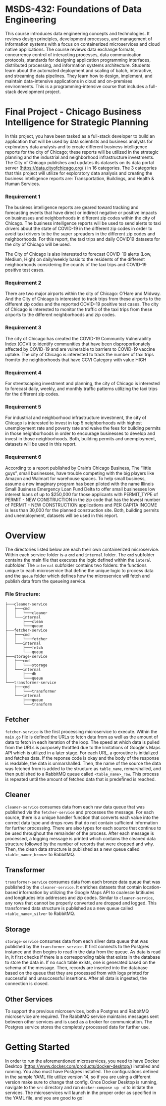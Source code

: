 # MSDS-432: Foundations of Data Engineering

This course introduces data engineering concepts and technologies. It reviews design principles, development processes, and management of information systems with a focus on containerized microservices and cloud native applications. The course reviews data exchange formats, concurrency control of interacting processes, data communication protocols, standards for designing application programming interfaces, distributed processing, and information systems architecture. Students learn about the automated deployment and scaling of batch, interactive, and streaming data pipelines. They learn how to design, implement, and maintain data-intensive applications in cloud and on-premises environments. This is a programming-intensive course that includes a full-stack development project.

# Final Project - Chicago Business Intelligence for Strategic Planning

In this project, you have been tasked as a full-stack developer to build an application that will be used by data scientists and business analysts for exploratory data analysis and to create different business intelligence reports for the city of Chicago; these reports will be utilized in the strategic planning and the industrial and neighborhood infrastructure investments. The City of Chicago publishes and updates its datasets on its data portal server (https://data.cityofchicago.org/ ) in 16 categories. The 3 categories that this project will utilize for exploratory data analysis and creating the business intelligence reports are: Transportation, Buildings, and Health & Human Services.

### Requirement 1

The business intelligence reports are geared toward tracking and forecasting events that have direct or indirect negative or positive impacts on businesses and neighborhoods in different zip codes within the city of Chicago. The business intelligence reports will be used to send alerts to taxi drivers about the state of COVID-19 in the different zip codes in order to avoid taxi drivers to be the super spreaders in the different zip codes and neighborhoods. For this report, the taxi trips and daily COVID19 datasets for the city of Chicago will be used.

The City of Chicago is also interested to forecast COVID-19 alerts (Low, Medium, High) on daily/weekly basis to the residents of the different neighborhoods considering the counts of the taxi trips and COVID-19 positive test cases.

### Requirement 2

There are two major airports within the city of Chicago: O’Hare and Midway. And the City of Chicago is interested to track trips from these airports to the different zip codes and the reported COVID-19 positive test cases. The city of Chicago is interested to monitor the traffic of the taxi trips from these airports to the different neighborhoods and zip codes.

### Requirement 3

The city of Chicago has created the COVID-19 Community Vulnerability Index (CCVI) to identify communities that have been disproportionately affected by COVID-19 and are vulnerable to barriers to COVID-19 vaccine uptake. The city of Chicago is interested to track the number of taxi trips from/to the neighborhoods that have CCVI Category with value HIGH

### Requirement 4

For streetscaping investment and planning, the city of Chicago is interested to forecast daily, weekly, and monthly traffic patterns utilizing the taxi trips for the different zip codes.

### Requirement 5

For industrial and neighborhood infrastructure investment, the city of Chicago is interested to invest in top 5 neighborhoods with highest unemployment rate and poverty rate and waive the fees for building permits in those neighborhoods in order to encourage businesses to develop and invest in those neighborhoods. Both, building permits and unemployment, datasets will be used in this report.

### Requirement 6

According to a report published by Crain’s Chicago Business, The “little guys”, small businesses, have trouble competing with the big players like Amazon and Walmart for warehouse spaces. To help small business, assume a new imaginary program has been piloted with the name Illinois Small Business Emergency Loan Fund Delta to offer small businesses low interest loans of up to $250,000 for those applicants with PERMIT_TYPE of PERMIT - NEW CONSTRUCTION in the zip code that has the lowest number of PERMIT - NEW CONSTRUCTION applications and PER CAPITA INCOME is less than 30,000 for the planned construction site. Both, building permits and unemployment, datasets will be used in this report.

# Overview

The directories listed below are each their own containerized microservice. Within each service folder is a `cmd` and `internal` folder. The `cmd` subfolder contains the main file that executes the logic defined within the `interal` subfolder. The `internal` subfolder contains two folders: the functions unique to each microservice that define the unique logic to process data and the `queue` folder which defines how the microservice will fetch and publish data from the queueing service.

### File Structure:
```
├───cleaner-service
│   ├───cmd
│   │   └───cleaner
│   └───internal
│       ├───clean
│       └───queue
├───fetcher-service
│   ├───cmd
│   │   └───fetcher
│   └───internal
│       ├───fetch
│       └───queue
├───storage-service
│   ├───cmd
│   │   └───storage
│   └───internal
│       ├───db
│       └───queue
└───transformer-service
    ├───cmd
    │   └───transformer
    └───internal
        ├───queue
        └───transform
```

## Fetcher

`fetcher-service` is the first processing microservice to execute. Within the `main.go` file is defined the URLs to fetch data from as well as the amount of data to fetch in each iteration of the loop. The speed at which data is pulled from the URLs is purposely throttled due to the limitations of Google's Maps API which is utilized in a later stage. For each URL, a goroutine is initialized and fetches data. If the reponse code is okay and the body of the response is readable, the data is unmarshalled. Then, the name of the source the data was fetched from is added to the structure as `table_name`, remarshalled, and then published to a RabbitMQ queue called `<table_name>_raw`. This process is repeated until the amount of fetched data that is predefined is reached.

## Cleaner

`cleaner-service` consumes data from each raw data queue that was published via the `fetcher-service` and processes the message. For each source, there is a unique handler function that converts each value into the correct data type and drops rows that do not contain sufficient information for further processing. There are also types for each source that continue to be used throughout the remainder of the process. After each message is processed, a logging message is printed which contains the cleaned data structure followed by the number of records that were dropped and why. Then, the clean data structure is published as a new queue called `<table_name>_bronze` to RabbitMQ.

## Transformer

`transformer-service` consumes data from each bronze data queue that was published by the `cleaner-service`. It enriches datasets that contain location-based information by utilizing the Google Maps API to coalesce latitiudes and longitudes into addresses and zip codes. Similar to `cleaner-service`, any rows that cannot be properly converted are dropped and logged. This transformed data structure is published as a new queue called `<table_name>_silver` to RabbitMQ.

## Storage

`storage-service` consumes data from each silver data queue that was published by the `transformer-service`. It first connects to the Postgres instance and then begins to read in the data from the queue. As data is read in, it first checks if there is a corresponding table that exists in the database to store the data in. If no such table exists, one is generated based on the schema of the message. Then, records are inserted into the database based on the queue that they are processed from with logs printed for successful and unsuccessful insertions. After all data is ingested, the connection is closed.

## Other Services

To support the previous microservices, both a Postgres and RabbitMQ microservice are required. The RabbitMQ service maintains messages sent between other services and is used as a broker for communication. The Postgres service stores the completely processed data for further use.

# Getting Started

In order to run the aforementioned microservices, you need to have Docker Desktop (https://www.docker.com/products/docker-desktop/) installed and running. You also must have Postgres installed. The configurations defined in the sample YAML file utilize version 14, so if you are using a different version make sure to change that config. Once Docker Desktop is running, navigate to the `src` directory and run `docker-compose up -d` to initiate the services. The microservices will launch in the proper order as specified in the YAML file, and you are good to go!
